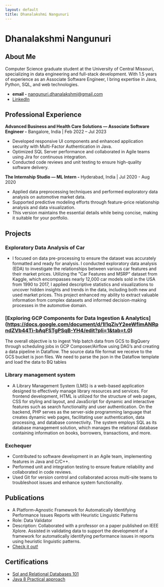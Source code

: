 ```yaml
---
layout: default
title: Dhanalakshmi Nangunuri
---
```


# Dhanalakshmi Nangunuri

## About Me

Computer Science graduate student at the University of Central Missouri, specializing in data engineering and full-stack development. With 1.5 years of experience as an Associate Software Engineer, I bring expertise in Java, Python, SQL, and web technologies.

- **email -** nangunuri.dhanalakshmi@gmail.com
- [LinkedIn](https://www.linkedin.com/in/dhanalakshmi-nangunuri/)

## Professional Experience

**Advanced Business and Health Care Solutions — Associate Software Engineer -** Bangalore, India | Feb 2022 – Jul 2023 
- Developed responsive UI components and enhanced application security with Multi-Factor Authentication in Java.
- Optimized SQL Server performance and collaborated in Agile teams using Jira for continuous integration.
- Conducted code reviews and unit testing to ensure high-quality software delivery.

**The Internship Studio — ML Intern -** Hyderabad, India | Jul 2020 - Aug 2020 
- Applied data preprocessing techniques and performed exploratory data analysis on automotive market data.
- Supported predictive modeling efforts through feature-price relationship analysis and data visualization.
- This version maintains the essential details while being concise, making it suitable for your portfolio.


## Projects

### Exploratory Data Analysis of Car

- I focused on data pre-processing to ensure the dataset was accurately formatted and ready for analysis. I conducted exploratory data analysis (EDA) to investigate the relationships between various car features and their market prices. Utilizing the "Car Features and MSRP" dataset from Kaggle, which encompasses nearly 12,000 car models sold in the USA from 1990 to 2017, I applied descriptive statistics and visualizations to uncover hidden insights and trends in the data, including both new and used market prices. This project enhanced my ability to extract valuable information from complex datasets and informed decision-making processes in the automotive domain.

### [Exploring GCP Components for Data Ingestion & Analytics] (https://docs.google.com/document/d/1I1qZivY2eeWfimANRpndZVb44Ti-bAqFSTgPSqB-YH4/edit?pli=1&tab=t.0)

The overall objective is to ingest Yelp batch data from GCS to BigQuery through scheduling jobs in GCP Composer/Airflow using DAG’s and creating a data pipeline in Dataflow. The source data file format we receive to the GCS bucket is json files. We need to parse the json in the Dataflow template and load the data to BQ tables

### Library management system

- A Library Management System (LMS) is a web-based application designed to effectively manage library resources and services. For frontend development, HTML is utilized for the structure of web pages, CSS for styling and layout, and JavaScript for dynamic and interactive features such as search functionality and user authentication. On the backend, PHP serves as the server-side programming language that creates dynamic web pages, facilitating user authentication, data processing, and database connectivity. The system employs SQL as its database management solution, which manages the relational database containing information on books, borrowers, transactions, and more.

### Exchequer

- Contributed to software development in an Agile team, implementing features in Java and C/C++.
- Performed unit and integration testing to ensure feature reliability and collaborated in code reviews.
- Used Git for version control and collaborated across multi-site teams to troubleshoot issues and enhance system functionality.

## Publications

- A Platform-Agnostic Framework for Automatically Identifying Performance Issues Reports with Heuristic Linguistic Patterns
- Role: Data Validator
- Description: Collaborated with a professor on a paper published on IEEE Xplore. Assisted in validating data to support the development of a framework for automatically identifying performance issues in reports using heuristic linguistic patterns.
- [Check it out!](https://ieeexplore.ieee.org/abstract/document/10504708)

## Certifications

- [Sql and Relational Databases 101 ](https://courses.cognitiveclass.ai/certificates/4b37b68f2359422e9876e95af1a797de)
- [Java 8 Practical approach](https://www.udemy.com/certificate/UC-f32165eb-82ec-4bb6-a45a-99e925195897/)
